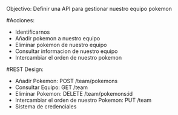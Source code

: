 Objectivo: Definir una API para gestionar nuestro equipo pokemon

#Acciones:
- Identificarnos
- Añadir pokemon a nuestro equipo
- Eliminar pokemon de nuestro equipo
- Consultar informacion de nuestro equipo
- Intercambiar el orden de nuestro pokemon


#REST Design:
- Añadir Pokemon: POST /team/pokemons
- Consultar Equipo: GET /team
- Eliminar Pokemon: DELETE /team/pokemons:id
- Intercambiar el orden de nuestro Pokemon: PUT /team
- Sistema de credenciales